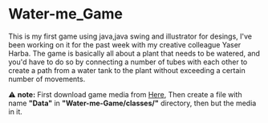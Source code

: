 # Water-me_Game
This is my first game using java,java swing and illustrator for desings, I've been working on it for the past week with my creative colleague Yaser Harba. The game is basically all about a plant that needs to be watered, and you'd have to do so by connecting a number of tubes with each other to create a path from a water tank to the plant without exceeding a certain number of movements.

:warning: **note:** First download game media from [Here](https://drive.google.com/open?id=12LVSjV9yXeljTYGfos8mWOu8XrXwV_n1 "Here"), Then create a file with name **"Data"** in **"Water-me-Game/classes/"** directory, then but the media in it.
